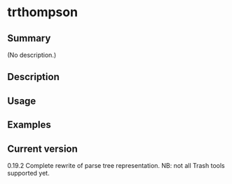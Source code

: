 # trthompson

## Summary

(No description.)

## Description

## Usage

## Examples

## Current version

0.19.2 Complete rewrite of parse tree representation. NB: not all Trash tools supported yet.
